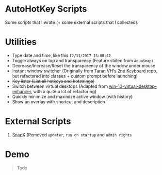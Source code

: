 # AutoHotKey Scripts

Some scripts that I wrote (+ some external scripts that I collected).


# Utilities

- Type date and time, like this `12/11/2017 13:08:42`
- Toggle always on top and transparency (Feature stolen from `AquaSnap`)
- Decrease/Increase/Reset the transparency of the window under mouse
- Instant window switcher (Originally from [Taran VH's 2nd Keyboard repo](https://github.com/TaranVH/2nd-keyboard), but refactored into classes + custom prompt before launching)
- ~~Key lister (List all hotkeys and hotstrings)~~
- Switch between virtual desktops (Adapted from [win-10-virtual-desktop-enhancer](https://github.com/sdias/win-10-virtual-desktop-enhancer), with a quite a lot of refactoring)
- Quickly minimize and maximize active window (with history)
- Show an overlay with shortcut and description

# External Scripts

1. [SnapX](https://github.com/benallred/SnapX) (Removed `updater`, `run on startup` and `admin rights`

# Demo
> Todo